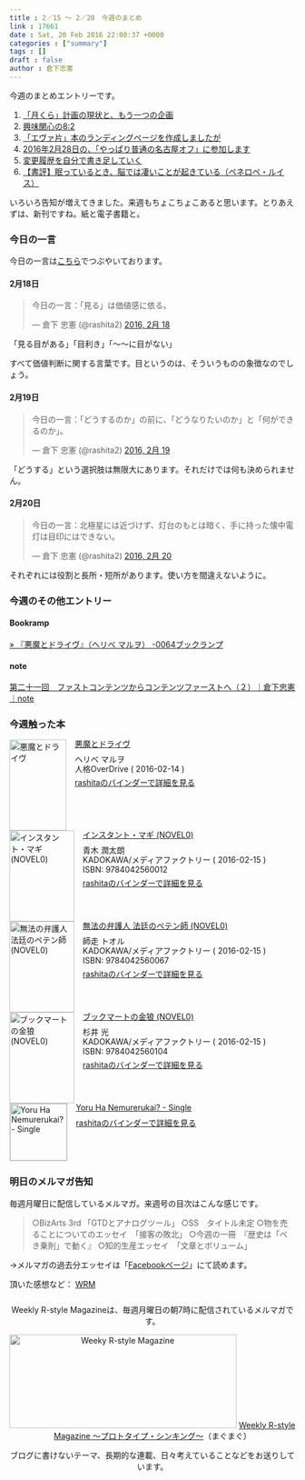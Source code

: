 ```yaml
---
title : 2／15 〜 2／20　今週のまとめ
link : 17661
date : Sat, 20 Feb 2016 22:00:37 +0000
categories : ["summary"]
tags : []
draft : false
author : 倉下忠憲
---
```


今週のまとめエントリーです。

<ol>
<li><a href="https://rashita.net/blog/?p=17632">「月くら」計画の現状と、もう一つの企画</a></li>
<li><a href="https://rashita.net/blog/?p=17635">興味関心の8:2</a></li>
<li><a href="https://rashita.net/blog/?p=17639">「エヴァ片」本のランディングページを作成しましたが</a></li>
<li><a href="https://rashita.net/blog/?p=17644">2016年2月28日の、「やっぱり普通の名古屋オフ」に参加します</a></li>
<li><a href="https://rashita.net/blog/?p=17648">変更履歴を自分で書き足していく</a></li>
<li><a href="https://rashita.net/blog/?p=17657">【書評】眠っているとき、脳では凄いことが起きている（ペネロペ・ルイス）</a></li>
</ol>

いろいろ告知が増えてきました。来週もちょこちょこあると思います。とりあえずは、新刊ですね。紙と電子書籍と。

<h3>今日の一言</h3>
今日の一言は<a href="http://twitter.com/rashita2 ">こちら</a>でつぶやいております。

<h4>2月18日</h4>

<blockquote class="twitter-tweet" data-lang="ja"><p lang="ja" dir="ltr">今日の一言：「見る」は価値感に依る。</p>&mdash; 倉下 忠憲 (@rashita2) <a href="https://twitter.com/rashita2/status/700184944723689472">2016, 2月 18</a></blockquote>
<script async src="//platform.twitter.com/widgets.js" charset="utf-8"></script>

「見る目がある」「目利き」「〜〜に目がない」

すべて価値判断に関する言葉です。目というのは、そういうものの象徴なのでしょう。

<h4>2月19日</h4>

<blockquote class="twitter-tweet" data-lang="ja"><p lang="ja" dir="ltr">今日の一言：「どうするのか」の前に、「どうなりたいのか」と「何ができるのか」。</p>&mdash; 倉下 忠憲 (@rashita2) <a href="https://twitter.com/rashita2/status/700563296139628544">2016, 2月 19</a></blockquote>
<script async src="//platform.twitter.com/widgets.js" charset="utf-8"></script>

「どうする」という選択肢は無限大にあります。それだけでは何も決められません。

<h4>2月20日</h4>

<blockquote class="twitter-tweet" data-lang="ja"><p lang="ja" dir="ltr">今日の一言：北極星には近づけず、灯台のもとは暗く、手に持った懐中電灯は目印にはできない。</p>&mdash; 倉下 忠憲 (@rashita2) <a href="https://twitter.com/rashita2/status/700897067468623872">2016, 2月 20</a></blockquote>
<script async src="//platform.twitter.com/widgets.js" charset="utf-8"></script>

それぞれには役割と長所・短所があります。使い方を間違えないように。

<h3>今週のその他エントリー</h3>

<H4>Bookramp</H4>

<a href="http://rashita.net/blog3/?p=227">» 『悪魔とドライヴ』（ヘリベ マルヲ） -0064ブックランプ</a>

<H4>note</H4>

<a href="https://note.mu/rashita/n/nb3fe942b6623">第二十一回　ファストコンテンツからコンテンツファーストへ（２）｜倉下忠憲｜note</a>


<H3>今週触った本</H3>

<div class="mm-middle" style="margin-bottom:0px;"><div class="mm-image" style="float:left;"><a href="http://www.amazon.co.jp/exec/obidos/ASIN/B01B9AK12G/rashita1000-22 /ref=nosim" target="_blank"><img src="http://ecx.images-amazon.com/images/I/41-Eqo32pfL._SL160_.jpg" alt="悪魔とドライヴ" title="悪魔とドライヴ" width="100" height="160" border="0" /></a></div><div class="mm-content" style="float:left;margin-left:15px;line-height:120%"><div class="mm-title" style="line-height:120%"><a href="http://www.amazon.co.jp/exec/obidos/ASIN/B01B9AK12G/rashita1000-22 /ref=nosim" target="_blank">悪魔とドライヴ</a></div><div class="mm-detail" style="margin-top:10px;">ヘリベ マルヲ<br />人格OverDrive ( 2016-02-14 )<br /><div style="margin:7px 0px"><a href="http://mediamarker.net/u/rashita/?asin=B01B9AK12G" target="_blank">rashitaのバインダーで詳細を見る</a></div></div></div><div style="clear:left"></div></div>


<div class="mm-middle" style="margin-bottom:0px;"><div class="mm-image" style="float:left;"><a href="http://www.amazon.co.jp/exec/obidos/ASIN/4042560016/rashita1000-22 /ref=nosim" target="_blank"><img src="http://ecx.images-amazon.com/images/I/51N-9ngGSpL._SL160_.jpg" alt="インスタント・マギ (NOVEL0)" title="インスタント・マギ (NOVEL0)" width="114" height="160" border="0" /></a></div><div class="mm-content" style="float:left;margin-left:15px;line-height:120%"><div class="mm-title" style="line-height:120%"><a href="http://www.amazon.co.jp/exec/obidos/ASIN/4042560016/rashita1000-22 /ref=nosim" target="_blank">インスタント・マギ (NOVEL0)</a></div><div class="mm-detail" style="margin-top:10px;">青木 潤太朗<br />KADOKAWA/メディアファクトリー ( 2016-02-15 )<br />ISBN: 9784042560012<br /><div style="margin:7px 0px"><a href="http://mediamarker.net/u/rashita/?asin=4042560016" target="_blank">rashitaのバインダーで詳細を見る</a></div></div></div><div style="clear:left"></div></div>


<div class="mm-middle" style="margin-bottom:0px;"><div class="mm-image" style="float:left;"><a href="http://www.amazon.co.jp/exec/obidos/ASIN/4042560067/rashita1000-22 /ref=nosim" target="_blank"><img src="http://ecx.images-amazon.com/images/I/51uIKJzipHL._SL160_.jpg" alt="無法の弁護人 法廷のペテン師 (NOVEL0)" title="無法の弁護人 法廷のペテン師 (NOVEL0)" width="114" height="160" border="0" /></a></div><div class="mm-content" style="float:left;margin-left:15px;line-height:120%"><div class="mm-title" style="line-height:120%"><a href="http://www.amazon.co.jp/exec/obidos/ASIN/4042560067/rashita1000-22 /ref=nosim" target="_blank">無法の弁護人 法廷のペテン師 (NOVEL0)</a></div><div class="mm-detail" style="margin-top:10px;">師走 トオル<br />KADOKAWA/メディアファクトリー ( 2016-02-15 )<br />ISBN: 9784042560067<br /><div style="margin:7px 0px"><a href="http://mediamarker.net/u/rashita/?asin=4042560067" target="_blank">rashitaのバインダーで詳細を見る</a></div></div></div><div style="clear:left"></div></div>


<div class="mm-middle" style="margin-bottom:0px;"><div class="mm-image" style="float:left;"><a href="http://www.amazon.co.jp/exec/obidos/ASIN/4042560105/rashita1000-22 /ref=nosim" target="_blank"><img src="http://ecx.images-amazon.com/images/I/51O1vuWE9ZL._SL160_.jpg" alt="ブックマートの金狼 (NOVEL0)" title="ブックマートの金狼 (NOVEL0)" width="114" height="160" border="0" /></a></div><div class="mm-content" style="float:left;margin-left:15px;line-height:120%"><div class="mm-title" style="line-height:120%"><a href="http://www.amazon.co.jp/exec/obidos/ASIN/4042560105/rashita1000-22 /ref=nosim" target="_blank">ブックマートの金狼 (NOVEL0)</a></div><div class="mm-detail" style="margin-top:10px;">杉井 光<br />KADOKAWA/メディアファクトリー ( 2016-02-15 )<br />ISBN: 9784042560104<br /><div style="margin:7px 0px"><a href="http://mediamarker.net/u/rashita/?asin=4042560105" target="_blank">rashitaのバインダーで詳細を見る</a></div></div></div><div style="clear:left"></div></div>

<div class="mm-middle" style="margin-bottom:0px;"><div class="mm-image" style="float:left;"><a href="https://itunes.apple.com/jp/album/yoru-ha-nemurerukai-single/id1067222068" target="_blank"><img src="http://is3.mzstatic.com/image/thumb/Music69/v4/e8/ba/8a/e8ba8afa-b3dc-e896-cf6c-eee8036c337c/source/100x100bb.jpg" alt="Yoru Ha Nemurerukai? - Single" title="Yoru Ha Nemurerukai? - Single" width="100" height="100" style="border:1px solid #CCCCCC;" /></a>
</div><div class="mm-content" style="float:left;margin-left:15px;line-height:120%"><div class="mm-title" style="line-height:120%"><a href="https://itunes.apple.com/jp/album/yoru-ha-nemurerukai-single/id1067222068" target="_blank">Yoru Ha Nemurerukai? - Single</a></div><div class="mm-detail" style="margin-top:10px;"><div style="margin:7px 0px"><a href="http://mediamarker.net/u/rashita/?url=https%3A%2F%2Fitunes.apple.com%2Fjp%2Falbum%2Fyoru-ha-nemurerukai-single%2Fid1067222068" target="_blank">rashitaのバインダーで詳細を見る</a></div></div></div><div style="clear:left"></div></div>


<h3>明日のメルマガ告知</h3>
毎週月曜日に配信しているメルマガ。来週号の目次はこんな感じです。
<blockquote>
○BizArts 3rd 「GTDとアナログツール」
○SS　タイトル未定
○物を売ることについてのエッセイ　「接客の敗北」
○今週の一冊　『歴史は「べき乗則」で動く』
○知的生産エッセイ　「文章とボリューム」
</blockquote>
→メルマガの過去分エッセイは「<a href="http://www.facebook.com/home.php#!/rashitaportal">Facebookページ</a>」にて読めます。

頂いた感想など：
<a class="twitter-timeline"  href="https://twitter.com/rashita2/timelines/427262290753097729"  data-widget-id="427265271171010561">WRM</a>
    <script>!function(d,s,id){var js,fjs=d.getElementsByTagName(s)[0],p=/^http:/.test(d.location)?'http':'https';if(!d.getElementById(id)){js=d.createElement(s);js.id=id;js.src=p+"://platform.twitter.com/widgets.js";fjs.parentNode.insertBefore(js,fjs);}}(document,"script","twitter-wjs");</script>

<div style="text-align:center;margin-top:25px;">
Weekly R-style Magazineは、毎週月曜日の朝7時に配信されているメルマガです。

<a href="http://www.mag2.com/m/0001185133.html" target="_blank"><img src="https://rashita.net/blog/wp-content/uploads/2010/09/mmbanner.jpg" alt="Weeky R-style Magazine" width="400" height="165" class="alignnone size-full wp-image-12201" /></a>
<a href="http://www.mag2.com/m/0001185133.html" target="_blank">Weekly R-style Magazine ～プロトタイプ・シンキング～</a>（まぐまぐ）

ブログに書けないテーマ、長期的な連載、日々考えていることなどをお送りしています。
</div>